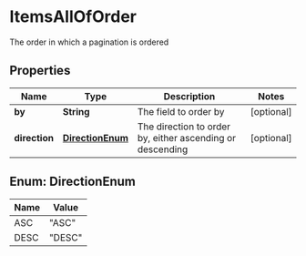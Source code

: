 

# ItemsAllOfOrder

The order in which a pagination is ordered

## Properties

| Name | Type | Description | Notes |
|------------ | ------------- | ------------- | -------------|
|**by** | **String** | The field to order by |  [optional] |
|**direction** | [**DirectionEnum**](#DirectionEnum) | The direction to order by, either ascending or descending |  [optional] |



## Enum: DirectionEnum

| Name | Value |
|---- | -----|
| ASC | &quot;ASC&quot; |
| DESC | &quot;DESC&quot; |



